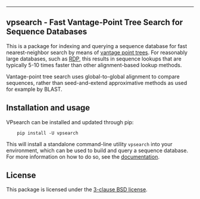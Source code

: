 ----------------------------------------------------------------
vpsearch - Fast Vantage-Point Tree Search for Sequence Databases
----------------------------------------------------------------

This is a package for indexing and querying a sequence database for fast
nearest-neighbor search by means of [vantage point
trees](https://en.wikipedia.org/wiki/Vantage-point_tree). For reasonably large
databases, such as [RDP](https://rdp.cme.msu.edu/), this results in sequence
lookups that are typically 5-10 times faster than other alignment-based lookup
methods.

Vantage-point tree search uses global-to-global alignment to compare sequences,
rather than seed-and-extend approximative methods as used for example by
BLAST.

## Installation and usage

VPsearch can be installed and updated through pip:
```console
    pip install -U vpsearch
```

This will install a standalone command-line utility `vpsearch` into your
environment, which can be used to build and query a sequence database. For more information on how to do so, see the [documentation](docs).

## License

This package is licensed under the [3-clause BSD license](LICENSE).

